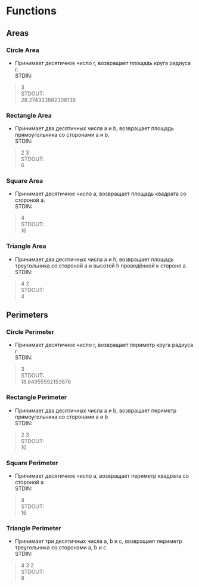 # Functions

## Areas
### Circle Area
- Принимает десятичное число r, возвращает площадь круга радиуса r.  
STDIN:  
>3  
STDOUT:  
>28.274333882308138
### Rectangle Area
- Принимает два десятичных числа a и b, возвращает площадь прямоугольника со сторонами a и b.  
STDIN:  
>2 3  
STDOUT:  
>6
### Square Area
- Принимает десятичное число a, возвращает площадь квадрата со стороной a.  
STDIN:  
>4  
STDOUT:  
>16
### Triangle Area
- Принимает два десятичных числа a и h, возвращает площадь треугольника со стороной a и высотой h проведённой к стороне a.  
STDIN:  
>4 2  
STDOUT:  
>4

## Perimeters
### Circle Perimeter
- Принимает десятичное число r, возвращает периметр круга радиуса r  
STDIN:  
>3  
STDOUT:  
>18.84955592153876
### Rectangle Perimeter
- Принимает два десятичных числа a и b, возвращает периметр прямоугольника со сторонами a и b  
STDIN:  
>2 3  
STDOUT:   
>10
### Square Perimeter
- Принимает десятичное число a, возвращает периметр квадрата со стороной a  
STDIN:  
>4  
STDOUT:  
>16
### Triangle Perimeter
- Принимает три десятичных числа a, b и c, возвращает периметр треугольника со сторонами a, b и с  
STDIN:  
>4 3 2  
STDOUT:  
>9